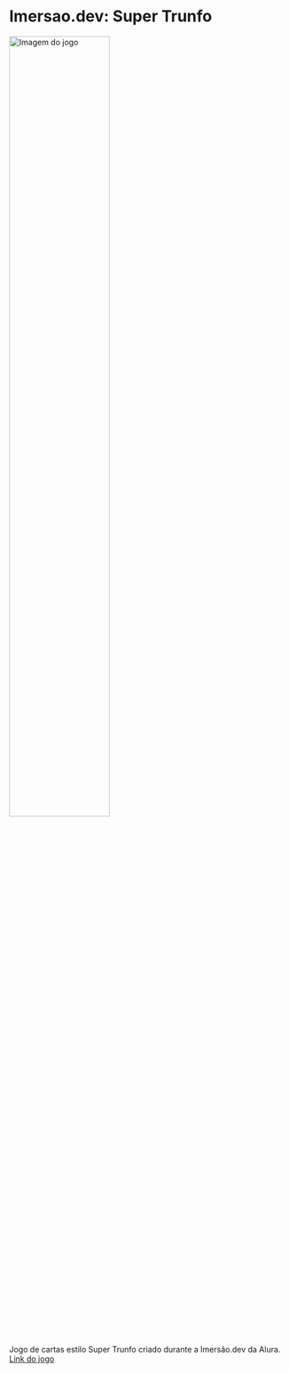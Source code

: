 # Imersao.dev: Super Trunfo

<img src="https://cdn.discordapp.com/attachments/730091580706259084/834237473503969300/Screenshot_2021-04-20_Super_Trunfo_-_World_Team_League_2021.png" alt="Imagem do jogo" width="60%">


Jogo de cartas estilo Super Trunfo criado durante a Imersão.dev da Alura.
[Link do jogo](https://esthermarie.github.io/Super_Trunfo/)
